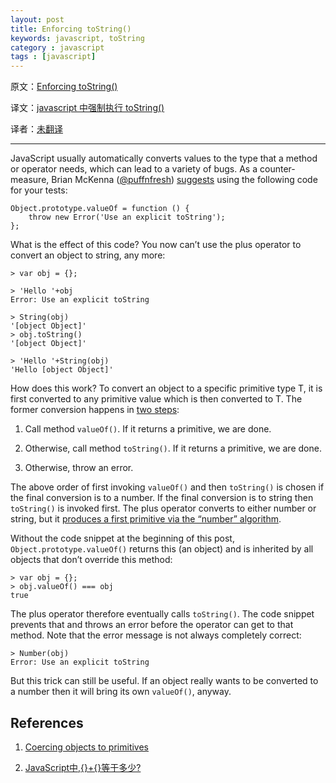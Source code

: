 ```yaml
---
layout: post
title: Enforcing toString()
keywords: javascript, toString
category : javascript
tags : [javascript]
---
```


原文：[Enforcing toString()](http://www.2ality.com/2013/04/enforcing-tostring.html)

译文：[javascript 中强制执行 toString()]()

译者：[未翻译]()

----------------------------------------------------

JavaScript usually automatically converts values to the type that a method or operator needs, which can lead to a variety of bugs. 
As a counter-measure, Brian McKenna ([@puffnfresh][puffnfresh]) [suggests][] using the following code for your tests:

[puffnfresh]: https://twitter.com/puffnfresh
[suggests]: https://twitter.com/puffnfresh/status/316630924198572032

    Object.prototype.valueOf = function () {
        throw new Error('Use an explicit toString');
    };

What is the effect of this code? You now can’t use the plus operator to convert an object to string, any more:

    > var obj = {};

    > 'Hello '+obj
    Error: Use an explicit toString

    > String(obj)
    '[object Object]'
    > obj.toString()
    '[object Object]'

    > 'Hello '+String(obj)
    'Hello [object Object]'

How does this work? To convert an object to a specific primitive type T, 
it is first converted to any primitive value which is then converted to T. 
The former conversion happens in [two steps][1]:

1. Call method `valueOf()`. If it returns a primitive, we are done.

2. Otherwise, call method `toString()`. If it returns a primitive, we are done.

3. Otherwise, throw an error.

The above order of first invoking `valueOf()` and then `toString()` is chosen if the final conversion is to a number. 
If the final conversion is to string then `toString()` is invoked first. 
The plus operator converts to either number or string, but it [produces a first primitive via the “number” algorithm][2].

Without the code snippet at the beginning of this post, `Object.prototype.valueOf()` returns this (an object) and is inherited by all objects that don’t override this method:

    > var obj = {};
    > obj.valueOf() === obj
    true

The plus operator therefore eventually calls `toString()`. 
The code snippet prevents that and throws an error before the operator can get to that method. 
Note that the error message is not always completely correct:

    > Number(obj)
    Error: Use an explicit toString

But this trick can still be useful. 
If an object really wants to be converted to a number then it will bring its own `valueOf()`, anyway.

## References

1. [Coercing objects to primitives][1]

2. [JavaScript中,{}+{}等于多少?][2]

[1]: http://www.2ality.com/2012/11/coercing-objects.html
[2]: http://justjavac.com/javascript/2012/12/20/object-plus-object.html "JavaScript中,{}+{}等于多少?"